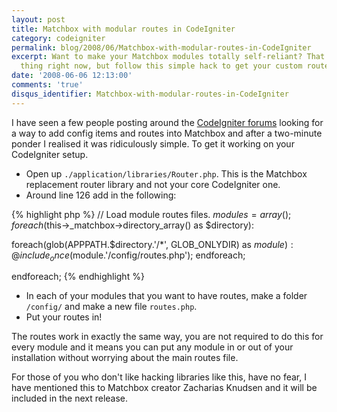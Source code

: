 ```yaml
---
layout: post
title: Matchbox with modular routes in CodeIgniter
category: codeigniter
permalink: blog/2008/06/Matchbox-with-modular-routes-in-CodeIgniter
excerpt: Want to make your Matchbox modules totally self-reliant? That is no easy
  thing right now, but follow this simple hack to get your custom routes modularised.
date: '2008-06-06 12:13:00'
comments: 'true'
disqus_identifier: Matchbox-with-modular-routes-in-CodeIgniter
---
```


I have seen a few people posting around the [CodeIgniter forums](http://codeigniter.com/forums/) looking for a way to add config items and routes into Matchbox and after a two-minute ponder I realised it was ridiculously simple. To get it working on your CodeIgniter setup.

- Open up `./application/libraries/Router.php`. This is the Matchbox replacement router library and not your core CodeIgniter one.
- Around line 126 add in the following:  

{% highlight php %}
// Load module routes files.
$modules = array();
foreach ($this->_matchbox->directory_array() as $directory):
     
  foreach(glob(APPPATH.$directory.'/*', GLOB_ONLYDIR) as $module):
  @include_once($module.'/config/routes.php');
  endforeach;

endforeach;
{% endhighlight %}
 
- In each of your modules that you want to have routes, make a folder `/config/` and make a new file `routes.php`.
- Put your routes in!

The routes work in exactly the same way, you are not required to do this for every module and it means you can put any module in or out of your installation without worrying about the main routes file.

For those of you who don't like hacking libraries like this, have no fear, I have mentioned this to Matchbox creator Zacharias Knudsen and it will be included in the next release.
